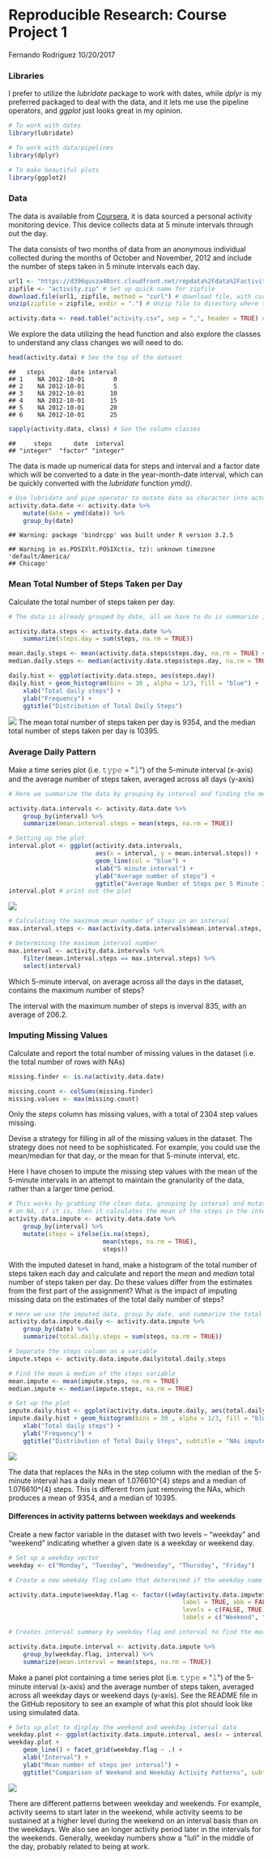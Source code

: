 Reproducible Research: Course Project 1
================
Fernando Rodriguez
10/20/2017

### Libraries

I prefer to utilize the *lubridate* package to work with dates, while *dplyr* is my preferred packaged to deal with the data, and it lets me use the pipeline operators, and *ggplot* just looks great in my opinion.

``` r
# To work with dates
library(lubridate)

# To work with data/pipelines
library(dplyr)

# To make beautiful plots
library(ggplot2)
```

### Data

The data is available from [Coursera](https://d396qusza40orc.cloudfront.net/repdata%2Fdata%2Factivity.zip), it is data sourced a personal activity monitoring device. This device collects data at 5 minute intervals through out the day.

The data consists of two months of data from an anonymous individual collected during the months of October and November, 2012 and include the number of steps taken in 5 minute intervals each day.

``` r
url1 <- "https://d396qusza40orc.cloudfront.net/repdata%2Fdata%2Factivity.zip" # Set up quick name for data url
zipfile <- "activity.zip" # Set up quick name for zipfile
download.file(url1, zipfile, method = "curl") # download file, with curl method since I'm on a mac
unzip(zipfile = zipfile, exdir = ".") # Unzip file to directory where the file was downloaded

activity.data <- read.table("activity.csv", sep = ",", header = TRUE) # Read in the data as csv, with headers
```

We explore the data utilizing the head function and also explore the classes to understand any class changes we will need to do.

``` r
head(activity.data) # See the top of the dataset
```

    ##   steps       date interval
    ## 1    NA 2012-10-01        0
    ## 2    NA 2012-10-01        5
    ## 3    NA 2012-10-01       10
    ## 4    NA 2012-10-01       15
    ## 5    NA 2012-10-01       20
    ## 6    NA 2012-10-01       25

``` r
sapply(activity.data, class) # See the column classes
```

    ##     steps      date  interval 
    ## "integer"  "factor" "integer"

The data is made up numerical data for steps and interval and a factor date which will be converted to a date in the year-month-date interval, which can be quickly converted with the *lubridate* function *ymd()*.

``` r
# Use lubridate and pipe operator to mutate date as character into actual dates, and then group dataset by date
activity.data.date <- activity.data %>%
    mutate(date = ymd(date)) %>% 
    group_by(date)
```

    ## Warning: package 'bindrcpp' was built under R version 3.2.5

    ## Warning in as.POSIXlt.POSIXct(x, tz): unknown timezone 'default/America/
    ## Chicago'

### Mean Total Number of Steps Taken per Day

Calculate the total number of steps taken per day.

``` r
# The data is already grouped by date, all we have to do is summarize it by adding up all the steps per day

activity.data.steps <- activity.data.date %>% 
    summarize(steps.day = sum(steps, na.rm = TRUE))

mean.daily.steps <- mean(activity.data.steps$steps.day, na.rm = TRUE) # Find the mean of the daily counts
median.daily.steps <- median(activity.data.steps$steps.day, na.rm = TRUE) # Find the median of the daily counts
```

``` r
daily.hist <- ggplot(activity.data.steps, aes(steps.day)) 
daily.hist + geom_histogram(bins = 30 , alpha = 1/3, fill = "blue") +
    xlab("Total daily steps") +
    ylab("Frequency") +
    ggtitle("Distribution of Total Daily Steps")
```

![](PA1_template_files/figure-markdown_github-ascii_identifiers/dailyhist-1.png) The mean total number of steps taken per day is 9354, and the median total number of steps taken per day is 10395.

### Average Daily Pattern

Make a time series plot (i.e. 𝚝𝚢𝚙𝚎 = "𝚕") of the 5-minute interval (x-axis) and the average number of steps taken, averaged across all days (y-axis)

``` r
# Here we summarize the data by grouping by interval and finding the mean number of steps taken per interval

activity.data.intervals <- activity.data.date %>% 
    group_by(interval) %>%
    summarize(mean.interval.steps = mean(steps, na.rm = TRUE))

# Setting up the plot
interval.plot <- ggplot(activity.data.intervals, 
                        aes(x = interval, y = mean.interval.steps)) + 
                        geom_line(col = "blue") +
                        xlab("5 minute interval") +
                        ylab("Average number of steps") +
                        ggtitle("Average Number of Steps per 5 Minute Interval")
interval.plot # print out the plot
```

![](PA1_template_files/figure-markdown_github-ascii_identifiers/dailypattern-1.png)

``` r
# Calculating the maximum mean number of steps in an interval
max.interval.steps <- max(activity.data.intervals$mean.interval.steps, na.rm = TRUE)

# Determining the maximum interval number 
max.interval <- activity.data.intervals %>%
    filter(mean.interval.steps == max.interval.steps) %>%
    select(interval)
```

Which 5-minute interval, on average across all the days in the dataset, contains the maximum number of steps?

The interval with the maximum number of steps is inverval 835, with an average of 206.2.

### Imputing Missing Values

Calculate and report the total number of missing values in the dataset (i.e. the total number of rows with NAs)

``` r
missing.finder <- is.na(activity.data.date)

missing.count <- colSums(missing.finder)
missing.values <- max(missing.count)
```

Only the *steps* column has missing values, with a total of 2304 step values missing.

Devise a strategy for filling in all of the missing values in the dataset. The strategy does not need to be sophisticated. For example, you could use the mean/median for that day, or the mean for that 5-minute interval, etc.

Here I have chosen to impute the missing step values with the mean of the 5-minute intervals in an attempt to maintain the granularity of the data, rather than a larger time period.

``` r
# This works by grabbing the clean data, grouping by interval and mutatng the steps column, looking at if it is
# an NA, if it is, then it calculates the mean of the steps in the interval, and if not, leaves it alone
activity.data.impute <- activity.data.date %>% 
    group_by(interval) %>% 
    mutate(steps = ifelse(is.na(steps), 
                          mean(steps, na.rm = TRUE), 
                          steps))
```

With the imputed dateset in hand, make a histogram of the total number of steps taken each day and calculate and report the *mean* and *median* total number of steps taken per day. Do these values differ from the estimates from the first part of the assignment? What is the impact of imputing missing data on the estimates of the total daily number of steps?

``` r
# Here we use the imputed data, group by date, and summarize the total number of daily steps
activity.data.impute.daily <- activity.data.impute %>%
    group_by(date) %>%
    summarize(total.daily.steps = sum(steps, na.rm = TRUE))

# Separate the steps column as a variable
impute.steps <- activity.data.impute.daily$total.daily.steps

# Find the mean & median of the steps variable
mean.impute <- mean(impute.steps, na.rm = TRUE)
median.impute <- median(impute.steps, na.rm = TRUE)

# Set up the plot
impute.daily.hist <- ggplot(activity.data.impute.daily, aes(total.daily.steps)) 
impute.daily.hist + geom_histogram(bins = 30 , alpha = 1/3, fill = "blue") +
    xlab("Total daily steps") +
    ylab("Frequency") +
    ggtitle("Distribution of Total Daily Steps", subtitle = "NAs imputed with 5-minute mean")
```

![](PA1_template_files/figure-markdown_github-ascii_identifiers/daily.histogram-1.png)

The data that replaces the NAs in the step column with the median of the 5-minute interval has a daily mean of 1.076610^{4} steps and a median of 1.076610^{4} steps. This is different from just removing the NAs, which produces a mean of 9354, and a median of 10395.

#### Differences in activity patterns between weekdays and weekends

Create a new factor variable in the dataset with two levels – “weekday” and “weekend” indicating whether a given date is a weekday or weekend day.

``` r
# Set up a weekday vector
weekday <- c("Monday", "Tuesday", "Wednesday", "Thursday", "Friday")

# Create a new weekday flag column that determined if the weekday name from the date information is within the weekday vector, if true, it writes "Weekday", if false, it writes "Weekend"

activity.data.impute$weekday.flag <- factor((wday(activity.data.impute$date, 
                                                label = TRUE, abb = FALSE) %in% weekday),
                                                levels = c(FALSE, TRUE), 
                                                labels = c("Weekend", "Weekday"))

# Creates interval summary by weekday flag and interval to find the mean number of steps per interval in weekend and weekday periods

activity.data.impute.interval <- activity.data.impute %>%
    group_by(weekday.flag, interval) %>%
    summarize(mean.interval = mean(steps, na.rm = TRUE))
```

Make a panel plot containing a time series plot (i.e. 𝚝𝚢𝚙𝚎 = "𝚕") of the 5-minute interval (x-axis) and the average number of steps taken, averaged across all weekday days or weekend days (y-axis). See the README file in the GitHub repository to see an example of what this plot should look like using simulated data.

``` r
# Sets up plot to display the weekend and weekday interval data
weekday.plot <- ggplot(activity.data.impute.interval, aes(x = interval, y = mean.interval))
weekday.plot + 
    geom_line() + facet_grid(weekday.flag ~ .) +
    xlab("Interval") +
    ylab("Mean number of steps per interval") +
    ggtitle("Comparison of Weekend and Weekday Activity Patterns", subtitle = "NAs imputed with 5-minute mean")
```

![](PA1_template_files/figure-markdown_github-ascii_identifiers/weekdayplots-1.png)

There are different patterns between weekday and weekends. For example, activity seems to start later in the weekend, while activity seems to be sustained at a higher level during the weekend on an interval basis than on the weekdays. We also see an longer activity period later in the intervals for the weekends. Generally, weekday numbers show a "lull" in the middle of the day, probably related to being at work.
